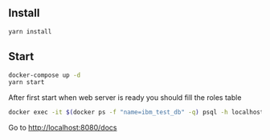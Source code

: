 ## Install

```bash
yarn install
```

## Start
```bash
docker-compose up -d
yarn start
```

After first start when web server is ready you should fill the roles table

```bash
docker exec -it $(docker ps -f "name=ibm_test_db" -q) psql -h localhost --user postgres -d postgres -f /home/roles.sql
``` 

Go to [http://localhost:8080/docs](http://localhost:8080/docs)
